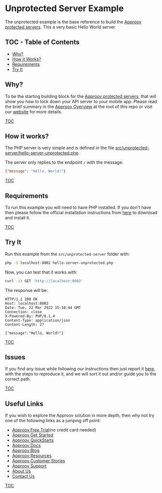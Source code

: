 # Unprotected Server Example

The unprotected example is the base reference to build the [Approov protected servers](/src/approov-protected-server/). This a very basic Hello World server.


## TOC - Table of Contents

* [Why?](#why)
* [How it Works?](#how-it-works)
* [Requirements](#requirements)
* [Try It](#try-it)


## Why?

To be the starting building block for the [Approov protected servers](/src/approov-protected-server/), that will show you how to lock down your API server to your mobile app. Please read the brief summary in the [Approov Overview](/OVERVIEW.md#why) at the root of this repo or visit our [website](https://approov.io/product) for more details.

[TOC](#toc---table-of-contents)


## How it works?

The PHP server is very simple and is defined in the file [src/unprotected-server/hello-server-unprotected.php](/src/unprotected-server/hello-server-unprotected.php).

The server only replies to the endpoint `/` with the message:

```json
{"message": "Hello, World!"}
```

[TOC](#toc---table-of-contents)


## Requirements

To run this example you will need to have PHP installed. If you don't have then please follow the official installation instructions from [here](https://www.php.net/manual/en/install.php) to download and install it.

[TOC](#toc---table-of-contents)


## Try It

Run this example from the `src/unprotected-server` folder with:

```bash
php -S localhost:8002 hello-server-unprotected.php
```

Now, you can test that it works with:

```bash
curl -iX GET 'http://localhost:8002'
```

The response will be:

```text
HTTP/1.1 200 OK
Host: localhost:8002
Date: Tue, 22 Mar 2022 15:10:44 GMT
Connection: close
X-Powered-By: PHP/8.1.4
Content-Type: application/json
Content-Length: 27

{"message":"Hello, World!"}
```

[TOC](#toc---table-of-contents)


## Issues

If you find any issue while following our instructions then just report it [here](https://github.com/approov/quickstart-php-token-check/issues), with the steps to reproduce it, and we will sort it out and/or guide you to the correct path.

[TOC](#toc---table-of-contents)


## Useful Links

If you wish to explore the Approov solution in more depth, then why not try one of the following links as a jumping off point:

* [Approov Free Trial](https://approov.io/signup)(no credit card needed)
* [Approov Get Started](https://approov.io/product/demo)
* [Approov QuickStarts](https://approov.io/docs/latest/approov-integration-examples/)
* [Approov Docs](https://approov.io/docs)
* [Approov Blog](https://approov.io/blog/)
* [Approov Resources](https://approov.io/resource/)
* [Approov Customer Stories](https://approov.io/customer)
* [Approov Support](https://approov.io/contact)
* [About Us](https://approov.io/company)
* [Contact Us](https://approov.io/contact)

[TOC](#toc---table-of-contents)
